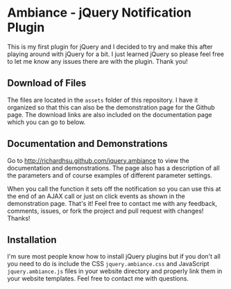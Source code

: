 Ambiance - jQuery Notification Plugin
=============

This is my first plugin for jQuery and I decided to try and make this after
playing around with jQuery for a bit. I just learned jQuery so please feel free
to let me know any issues there are with the plugin. Thank you!

Download of Files
-------

The files are located in the `assets` folder of this repository. I have it
organized so that this can also be the demonstration page for the Github page.
The download links are also included on the documentation page which you can go
to below.

Documentation and Demonstrations
-------

Go to http://richardhsu.github.com/jquery.ambiance to view the documentation and
demonstrations. The page also has a description of all the parameters and of 
course examples of different parameter settings. 

When you call the function it sets off the notification so you can use this at 
the end of an AJAX call or just on click events as shown in the demonstration 
page. That's it! Feel free to contact me with any feedback, comments, issues, or
fork the project and pull request with changes! Thanks!

Installation
-------

I'm sure most people know how to install jQuery plugins but if you don't all you
need to do is include the CSS `jquery.ambiance.css` and JavaScript 
`jquery.ambiance.js` files in your website directory and properly link them in
your website templates. Feel free to contact me with questions.